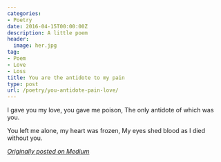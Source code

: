 ```yaml
---
categories:
- Poetry
date: 2016-04-15T00:00:00Z
description: A little poem
header:
  image: her.jpg
tag:
- Poem
- Love
- Loss
title: You are the antidote to my pain
type: post
url: /poetry/you-antidote-pain-love/
---
```


I gave you my love, you gave me poison,
The only antidote of which was you.

You left me alone, my heart was frozen,
My eyes shed blood as I died without you.

<em>[Originally posted on Medium][1]</em>

[1]: /medium.com/the-coffeelicious/you-are-the-antidote-to-my-pain-85cea1fd78ea
